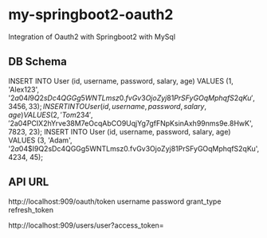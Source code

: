 # my-springboot2-oauth2
Integration of Oauth2 with Springboot2 with MySql


DB Schema
------------
INSERT INTO User (id, username, password, salary, age) VALUES (1, 'Alex123', '$2a$04$I9Q2sDc4QGGg5WNTLmsz0.fvGv3OjoZyj81PrSFyGOqMphqfS2qKu', 3456, 33);
INSERT INTO User (id, username, password, salary, age) VALUES (2, 'Tom234', '$2a$04$PCIX2hYrve38M7eOcqAbCO9UqjYg7gfFNpKsinAxh99nms9e.8HwK', 7823, 23);
INSERT INTO User (id, username, password, salary, age) VALUES (3, 'Adam', '$2a$04$I9Q2sDc4QGGg5WNTLmsz0.fvGv3OjoZyj81PrSFyGOqMphqfS2qKu', 4234, 45);



API URL
-----------
http://localhost:909/oauth/token
  username
  password
  grant_type
  refresh_token
  
http://localhost:909/users/user?access_token=<token>
  

